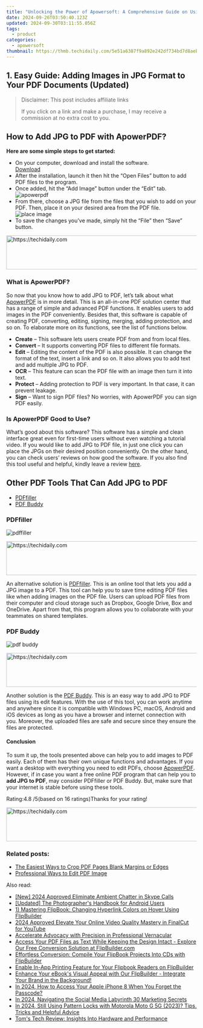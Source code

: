 ```yaml
---
title: "Unlocking the Power of Apowersoft: A Comprehensive Guide on Using the Background Eraser Redemption Code"
date: 2024-09-26T03:50:40.123Z
updated: 2024-09-30T03:11:55.056Z
tags:
  - product
categories:
  - apowersoft
thumbnail: https://thmb.techidaily.com/5e51a6387f9a892e242df734bd7d8aebcab09cf3323b4c96e24f50d5adccd843.jpg
---
```


## 1. Easy Guide: Adding Images in JPG Format to Your PDF Documents (Updated)

>  Disclaimer: This post includes affiliate links
>
>  If you click on a link and make a purchase, I may receive a commission at no extra cost to you.
>

## How to Add JPG to PDF with ApowerPDF?

**Here are some simple steps to get started:**

* On your computer, download and install the software.  
[Download](https://tools.techidaily.com/apowersoft/products/)
* After the installation, launch it then hit the “Open Files” button to add PDF files to the program.
* Once added, hit the “Add Image” button under the “Edit” tab.  
![apowerpdf](https://www.apowersoft.com//webusupload.aoscdn.com/apowercom/wp-content/uploads/2020/07/add-image.jpg.webp)
* From there, choose a JPG file from the files that you wish to add on your PDF. Then, place it on your desired area from the PDF file.  
![place image](https://www.apowersoft.com//webusupload.aoscdn.com/apowercom/wp-content/uploads/2020/07/place-jpg.jpg.webp)
* To save the changes you’ve made, simply hit the “File” then “Save” button.

<!-- affiliate ads begin -->
<a href="https://aligracehair.sjv.io/c/5597632/1934258/19272" target="_top" id="1934258">
  <img src="//a.impactradius-go.com/display-ad/19272-1934258" border="0" alt="https://techidaily.com" width="728" height="90"/>
</a>
<img height="0" width="0" src="https://aligracehair.sjv.io/i/5597632/1934258/19272" style="position:absolute;visibility:hidden;" border="0" />
<!-- affiliate ads end -->

### What is ApowerPDF?

So now that you know how to add JPG to PDF, let’s talk about what [ApowerPDF](https://tools.techidaily.com/apowersoft/apower-pdf/) is in more detail. This is an all-in-one PDF solution center that has a range of simple and advanced PDF functions. It enables users to add images in the PDF conveniently. Besides that, this software is capable of creating PDF, converting, editing, signing, merging, adding protection, and so on. To elaborate more on its functions, see the list of functions below.

* **Create** – This software lets users create PDF from and from local files.
* **Convert** – It supports converting PDF files to different file formats.
* **Edit**  – Editing the content of the PDF is also possible. It can change the format of the text, insert a link and so on. It also allows you to add text and add multiple JPG to PDF.
* **OCR** – This feature can scan the PDF file with an image then turn it into text.
* **Protect** – Adding protection to PDF is very important. In that case, it can prevent leakage.
* **Sign** – Want to sign PDF files? No worries, with ApowerPDF you can sign PDF easily.

### Is ApowerPDF Good to Use?

What’s good about this software? This software has a simple and clean interface great even for first-time users without even watching a tutorial video. If you would like to add JPG to PDF file, in just one click you can place the JPGs on their desired position conveniently. On the other hand, you can check users’ reviews on how good the software. If you also find this tool useful and helpful, kindly leave a review [here](https://www.g2crowd.com/products/apowerpdf/reviews).

## Other PDF Tools That Can Add JPG to PDF

* [PDFfiller](https://tools.techidaily.com/apowersoft/products/)
* [PDF Buddy](https://tools.techidaily.com/apowersoft/products/)

### PDFfiller

![pdffiller](https://www.apowersoft.com//webusupload.aoscdn.com/apowercom/wp-content/uploads/2020/07/add-image-pdffiller.jpg.webp)

<!-- affiliate ads begin -->
<a href="https://ephamedtechinc.pxf.io/c/5597632/2137206/26400" target="_top" id="2137206">
  <img src="//a.impactradius-go.com/display-ad/26400-2137206" border="0" alt="https://techidaily.com" width="728" height="90"/>
</a>
<img height="0" width="0" src="https://ephamedtechinc.pxf.io/i/5597632/2137206/26400" style="position:absolute;visibility:hidden;" border="0" />
<!-- affiliate ads end -->

An alternative solution is [PDFfiller](https://www.pdffiller.com/en/categories/add-image.htm). This is an online tool that lets you add a JPG image to a PDF. This tool can help you to save time editing PDF files like when adding images on the PDF file. Users can upload PDF files from their computer and cloud storage such as Dropbox, Google Drive, Box and OneDrive. Apart from that, this program allows you to collaborate with your teammates on shared templates.

### PDF Buddy

![pdf buddy](https://www.apowersoft.com//webusupload.aoscdn.com/apowercom/wp-content/uploads/2020/07/add-jpg-using-pdfbuddy.jpg.webp)

<!-- affiliate ads begin -->
<a href="https://appsumo.8odi.net/c/5597632/2037350/7443" target="_top" id="2037350">
  <img src="//a.impactradius-go.com/display-ad/7443-2037350" border="0" alt="https://techidaily.com" width="728" height="90"/>
</a>
<img height="0" width="0" src="https://appsumo.8odi.net/i/5597632/2037350/7443" style="position:absolute;visibility:hidden;" border="0" />
<!-- affiliate ads end -->

Another solution is the [PDF Buddy](https://www.pdfbuddy.com/how-to/add-image-to-pdf). This is an easy way to add JPG to PDF files using its edit features. With the use of this tool, you can work anytime and anywhere since it is compatible with Windows PC, macOS, Android and iOS devices as long as you have a browser and internet connection with you. Moreover, the uploaded files are safe and secure since they ensure the files are protected.

#### Conclusion

To sum it up, the tools presented above can help you to add images to PDF easily. Each of them has their own unique functions and advantages. If you want a desktop with everything you need to edit PDFs, choose [ApowerPDF](https://tools.techidaily.com/apowersoft/apower-pdf/). However, if in case you want a free online PDF program that can help you to **add JPG to PDF**, may consider PDFfiller or PDF Buddy. But, make sure that your internet is stable before using these tools.

Rating:4.8 /5(based on 16 ratings)Thanks for your rating!

<!-- affiliate ads begin -->
<a href="https://appsumo.8odi.net/c/5597632/2144275/7443" target="_top" id="2144275">
  <img src="//a.impactradius-go.com/display-ad/7443-2144275" border="0" alt="https://techidaily.com" width="728" height="90"/>
</a>
<img height="0" width="0" src="https://appsumo.8odi.net/i/5597632/2144275/7443" style="position:absolute;visibility:hidden;" border="0" />
<!-- affiliate ads end -->

### Related posts:

* [The Easiest Ways to Crop PDF Pages Blank Margins or Edges](https://tools.techidaily.com/apowersoft/apower-pdf/)
* [Professional Ways to Edit PDF Image](https://tools.techidaily.com/apowersoft/apower-pdf/)

<ins class="adsbygoogle"
     style="display:block"
     data-ad-format="autorelaxed"
     data-ad-client="ca-pub-7571918770474297"
     data-ad-slot="1223367746"></ins>

<ins class="adsbygoogle"
     style="display:block"
     data-ad-client="ca-pub-7571918770474297"
     data-ad-slot="8358498916"
     data-ad-format="auto"
     data-full-width-responsive="true"></ins>

<span class="atpl-alsoreadstyle">Also read:</span>
<div><ul>
<li><a href="https://video-capture.techidaily.com/new-2024-approved-eliminate-ambient-chatter-in-skype-calls/"><u>[New] 2024 Approved Eliminate Ambient Chatter in Skype Calls</u></a></li>
<li><a href="https://fox-friendly.techidaily.com/updated-the-photographers-handbook-for-android-users/"><u>[Updated] The Photographer's Handbook for Android Users</u></a></li>
<li><a href="https://fox-pages.techidaily.com/1-mastering-flipbook-changing-hyperlink-colors-on-hover-using-flipbuilder/"><u>1) Mastering FlipBook: Changing Hyperlink Colors on Hover Using FlipBuilder</u></a></li>
<li><a href="https://youtube-clips.techidaily.com/2024-approved-elevate-your-online-video-quality-mastery-in-finalcut-for-youtube/"><u>2024 Approved Elevate Your Online Video Quality Mastery in FinalCut for YouTube</u></a></li>
<li><a href="https://mondly-stories.techidaily.com/accelerate-advocacy-with-precision-in-professional-vernacular/"><u>Accelerate Advocacy with Precision in Professional Vernacular</u></a></li>
<li><a href="https://fox-pages.techidaily.com/access-your-pdf-files-as-text-while-keeping-the-design-intact-explore-our-free-conversion-solution-at-flipbuildercom/"><u>Access Your PDF Files as Text While Keeping the Design Intact - Explore Our Free Conversion Solution at FlipBuilder.com</u></a></li>
<li><a href="https://fox-pages.techidaily.com/effortless-conversion-compile-your-flipbook-projects-into-cds-with-flipbuilder/"><u>Effortless Conversion: Compile Your FlipBook Projects Into CDs with FlipBuilder</u></a></li>
<li><a href="https://fox-pages.techidaily.com/enable-in-app-printing-feature-for-your-flipbook-readers-on-flipbuilder/"><u>Enable In-App Printing Feature for Your Flipbook Readers on FlipBuilder</u></a></li>
<li><a href="https://fox-pages.techidaily.com/enhance-your-ebooks-visual-appeal-with-our-flipbuilder-integrate-your-brand-in-the-background/"><u>Enhance Your eBook's Visual Appeal with Our FlipBuilder - Integrate Your Brand in the Background!</u></a></li>
<li><a href="https://ios-unlock.techidaily.com/in-2024-how-to-access-your-apple-iphone-8-when-you-forget-the-passcode-by-drfone-ios/"><u>In 2024, How to Access Your Apple iPhone 8 When You Forget the Passcode?</u></a></li>
<li><a href="https://facebook-clips.techidaily.com/in-2024-navigating-the-social-media-labyrinth-30-marketing-secrets/"><u>In 2024, Navigating the Social Media Labyrinth 30 Marketing Secrets</u></a></li>
<li><a href="https://android-unlock.techidaily.com/in-2024-still-using-pattern-locks-with-motorola-moto-g-5g-2023-tips-tricks-and-helpful-advice-by-drfone-android/"><u>In 2024, Still Using Pattern Locks with Motorola Moto G 5G (2023)? Tips, Tricks and Helpful Advice</u></a></li>
<li><a href="https://hardware-tips.techidaily.com/toms-tech-review-insights-into-hardware-and-performance/"><u>Tom's Tech Review: Insights Into Hardware and Performance</u></a></li>
</ul></div>

